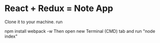 # React + Redux = Note App

Clone it to your machine. run

npm install
webpack -w
Then open new Terminal (CMD) tab and run "node index"
